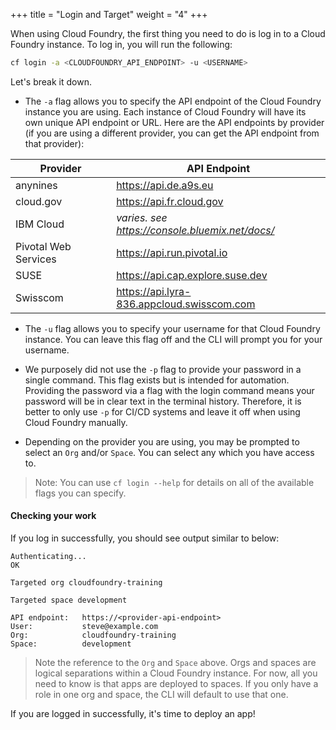 +++
title = "Login and Target"
weight = "4"
+++

When using Cloud Foundry, the first thing you need to do is log in to a Cloud Foundry instance.  To log in, you will run the following:

```sh
cf login -a <CLOUDFOUNDRY_API_ENDPOINT> -u <USERNAME>
```

Let's break it down.  

* The `-a` flag allows you to specify the API endpoint of the Cloud Foundry instance you are using. Each instance of Cloud Foundry will have its own unique API endpoint or URL. Here are the API endpoints by provider (if you are using a different provider, you can get the API endpoint from that provider):

| Provider              | API Endpoint                               			|
|-----------------------|-------------------------------------------------|
| anynines    					| https://api.de.a9s.eu                      			|
| cloud.gov		          | https://api.fr.cloud.gov             					 	|
| IBM Cloud    					| *varies. see https://console.bluemix.net/docs/*	|
| Pivotal Web Services  | https://api.run.pivotal.io                 			|
| SUSE                  | https://api.cap.explore.suse.dev                |
| Swisscom              | https://api.lyra-836.appcloud.swisscom.com 			|

* The `-u` flag allows you to specify your username for that Cloud Foundry instance. You can leave this flag off and the CLI will prompt you for your username.

* We purposely did not use the `-p` flag to provide your password in a single command. This flag exists but is intended for automation. Providing the password via a flag with the login command means your password will be in clear text in the terminal history. Therefore, it is better to only use `-p` for CI/CD systems and leave it off when using Cloud Foundry manually.

* Depending on the provider you are using, you may be prompted to select an `Org` and/or `Space`. You can select any which you have access to.

> Note: You can use `cf login --help` for details on all of the available flags you can specify.


#### Checking your work

If you log in successfully, you should see output similar to below:

```
Authenticating...
OK

Targeted org cloudfoundry-training

Targeted space development

API endpoint:   https://<provider-api-endpoint>
User:           steve@example.com
Org:            cloudfoundry-training
Space:          development
```

> Note the reference to the `Org` and `Space` above. Orgs and spaces are logical separations within a Cloud Foundry instance. For now, all you need to know is that apps are deployed to spaces. If you only have a role in one org and space, the CLI will default to use that one.

If you are logged in successfully, it's time to deploy an app!
